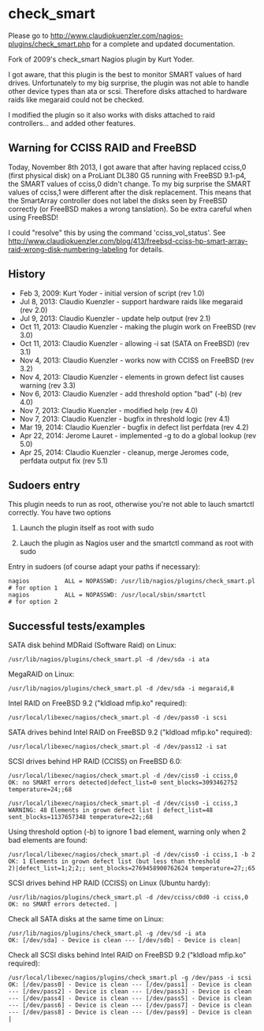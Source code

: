 check_smart
===========

Please go to http://www.claudiokuenzler.com/nagios-plugins/check_smart.php for a complete and updated documentation.

Fork of 2009's check_smart Nagios plugin by Kurt Yoder. 

I got aware, that this plugin is the best to monitor SMART values of hard drives.
Unfortunately to my big surprise, the plugin was not able to handle other device types than ata or scsi.
Therefore disks attached to hardware raids like megaraid could not be checked.

I modified the plugin so it also works with disks attached to raid controllers... and added other features.

Warning for CCISS RAID and FreeBSD
-------------------------
Today, November 8th 2013, I got aware that after having replaced cciss,0 (first physical disk) on a ProLiant DL380 G5 
running with FreeBSD 9.1-p4, the SMART values of cciss,0 didn't change. To my big surprise the SMART values of cciss,1 were
different after the disk replacement. This means that the SmartArray controller does not label the disks seen 
by FreeBSD correctly (or FreeBSD makes a wrong tanslation). So be extra careful when using FreeBSD!

I could "resolve" this by using the command 'cciss_vol_status'. 
See http://www.claudiokuenzler.com/blog/413/freebsd-cciss-hp-smart-array-raid-wrong-disk-numbering-labeling for details.

History
-------------------------
* Feb 3, 2009: Kurt Yoder - initial version of script (rev 1.0)
* Jul 8, 2013: Claudio Kuenzler - support hardware raids like megaraid (rev 2.0)
* Jul 9, 2013: Claudio Kuenzler - update help output (rev 2.1)
* Oct 11, 2013: Claudio Kuenzler - making the plugin work on FreeBSD (rev 3.0)
* Oct 11, 2013: Claudio Kuenzler - allowing -i sat (SATA on FreeBSD) (rev 3.1)
* Nov 4, 2013: Claudio Kuenzler - works now with CCISS on FreeBSD (rev 3.2)
* Nov 4, 2013: Claudio Kuenzler - elements in grown defect list causes warning (rev 3.3)
* Nov 6, 2013: Claudio Kuenzler - add threshold option "bad" (-b) (rev 4.0)
* Nov 7, 2013: Claudio Kuenzler - modified help (rev 4.0)
* Nov 7, 2013: Claudio Kuenzler - bugfix in threshold logic (rev 4.1)
* Mar 19, 2014: Claudio Kuenzler - bugfix in defect list perfdata (rev 4.2)
* Apr 22, 2014: Jerome Lauret - implemented -g to do a global lookup (rev 5.0)
* Apr 25, 2014: Claudio Kuenzler - cleanup, merge Jeromes code, perfdata output fix (rev 5.1)


Sudoers entry
-------------------------
This plugin needs to run as root, otherwise you're not able to lauch smartctl correctly. 
You have two options

1) Launch the plugin itself as root with sudo

2) Lauch the plugin as Nagios user and the smartctl command as root with sudo

Entry in sudoers (of course adapt your paths if necessary):

    nagios          ALL = NOPASSWD: /usr/lib/nagios/plugins/check_smart.pl    # for option 1
    nagios          ALL = NOPASSWD: /usr/local/sbin/smartctl                  # for option 2

Successful tests/examples
-------------------------
SATA disk behind MDRaid (Software Raid) on Linux:

    /usr/lib/nagios/plugins/check_smart.pl -d /dev/sda -i ata

MegaRAID on Linux:

    /usr/lib/nagios/plugins/check_smart.pl -d /dev/sda -i megaraid,8
    
Intel RAID on FreeBSD 9.2 ("kldload mfip.ko" required):

    /usr/local/libexec/nagios/check_smart.pl -d /dev/pass0 -i scsi
    
SATA drives behind Intel RAID on FreeBSD 9.2 ("kldload mfip.ko" required):

    /usr/local/libexec/nagios/check_smart.pl -d /dev/pass12 -i sat
    
SCSI drives behind HP RAID (CCISS) on FreeBSD 6.0:

    /usr/local/libexec/nagios/check_smart.pl -d /dev/ciss0 -i cciss,0
    OK: no SMART errors detected|defect_list=0 sent_blocks=3093462752 temperature=24;;68
    
    /usr/local/libexec/nagios/check_smart.pl -d /dev/ciss0 -i cciss,3
    WARNING: 48 Elements in grown defect list | defect_list=48 sent_blocks=1137657348 temperature=22;;68
    
Using threshold option (-b) to ignore 1 bad element, warning only when 2 bad elements are found:

    /usr/local/libexec/nagios/check_smart.pl -d /dev/ciss0 -i cciss,1 -b 2
    OK: 1 Elements in grown defect list (but less than threshold 2)|defect_list=1;2;2;; sent_blocks=2769458900762624 temperature=27;;65
    
SCSI drives behind HP RAID (CCISS) on Linux (Ubuntu hardy):

    /usr/lib/nagios/plugins/check_smart.pl -d /dev/cciss/c0d0 -i cciss,0        
    OK: no SMART errors detected. |

Check all SATA disks at the same time on Linux:

    /usr/lib/nagios/plugins/check_smart.pl -g /dev/sd -i ata        
    OK: [/dev/sda] - Device is clean --- [/dev/sdb] - Device is clean|
    
Check all SCSI disks behind Intel RAID on FreeBSD 9.2 ("kldload mfip.ko" required):

    /usr/local/libexec/nagios/plugins/check_smart.pl -g /dev/pass -i scsi
    OK: [/dev/pass0] - Device is clean --- [/dev/pass1] - Device is clean --- [/dev/pass2] - Device is clean --- [/dev/pass3] - Device is clean --- [/dev/pass4] - Device is clean --- [/dev/pass5] - Device is clean --- [/dev/pass6] - Device is clean --- [/dev/pass7] - Device is clean --- [/dev/pass8] - Device is clean --- [/dev/pass9] - Device is clean | 


    
